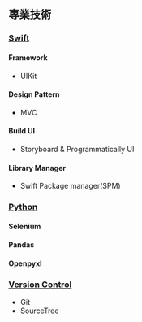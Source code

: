 <!--- 介紹自己的技術能力 --->

## **專業技術**

<!--- Swift --->

### [**Swift**](https://developer.apple.com/swift/)

#### Framework

- UIKit

#### Design Pattern

- MVC

#### Build UI

- Storyboard & Programmatically UI

#### Library Manager

- Swift Package manager(SPM)

<!--- Python --->

### [**Python**](https://www.python.org)

#### Selenium

#### Pandas

#### Openpyxl

<!--- Version Control --->

### [Version Control](https://git-scm.com/book/zh-tw/v2/%E9%96%8B%E5%A7%8B-%E9%97%9C%E6%96%BC%E7%89%88%E6%9C%AC%E6%8E%A7%E5%88%B6)

- Git
- SourceTree
